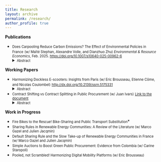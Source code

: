 ```yaml
---
title: Research
layout: archive
permalink: /research/
author_profile: true
---
```


**Publications**

* <span style="font-size: 0.8em;">Does Carpooling Reduce Carbon Emissions? The Effect of Environmental Policies in France</span>
  <span style="font-size: 0.8em;">(w/ Maïté Stephan, Alexandre Volle, and Dianzhuo Zhu) *Environmental & Resource Economics*, Feb. 2025. <a href="https://doi.org/10.1007/s10640-025-00962-6" title="DOI"> https://doi.org/10.1007/s10640-025-00962-6 </a>  </span>
  <!-- Adding a small inline style to reduce space before the abstract -->
  <div style="margin-top: -2.5px;"></div>
  <details>
  <summary><span style="font-size: 0.8em;">Abstract</span></summary>
   <span style="font-size: 0.7em;">Road transportation is among the most carbon-intensive sectors in the economy, underscoring the urgent need for strategies to meet climate objectives. Carpooling has emerged as a promising solution for carbon mitigation. However, by making car travel more attractive, carpooling may lead to ambiguous environmental outcomes. This study evaluates carpooling’s potential to mitigate carbon emissions and explores various strategies to enhance its environmental benefits. A key focus of this research is the vehicle occupancy rate, which we define as a robust metric for assessing carpooling’s carbon mitigation potential. This metric is reliable as it accounts for travelers’ preferences for alternative transport modes. We also analyze how policies that impact monetary trip costs influence carpooling adoption. Using a unique database from France’s leading carpooling platform, we show that increasing monetary trip costs through carbon pricing boosts both carpooling demand and supply, while improving occupancy rates. Furthermore, we find that novice users are particularly sensitive to fluctuations in monetary trip costs. In addition to this policy, we explore the effect of encouraging drivers to transition into passengers. Our results suggest that this strategy holds significant potential for further reducing carbon emissions. The insights from this study are crucial for policymakers seeking to design more effective strategies for reducing vehicle emissions and achieving climate targets.</span>
  </details>



**Working Papers**
* <span style="font-size: 0.8em;">Harmonizing Dockless E-scooters: Insights from Paris (w/ Eric Brousseau, Etienne Côme, and Nicolas Coulombel)</span>
 <span style="font-size: 0.8em;"> <a href="http://dx.doi.org/10.2139/ssrn.5175331" title="DOI"> http://dx.doi.org/10.2139/ssrn.5175331 </a>  </span>
    <!-- Adding a small inline style to reduce space before the abstract -->
  <div style="margin-top: -2.5px;"></div>
  <details>
  <summary><span style="font-size: 0.8em;">Abstract</span></summary>
   <span style="font-size: 0.7em;">Improper parking is one of the most significant barriers to the adoption and acceptance of dockless shared e-scooters worldwide. This paper investigates the effects of mandatory parking regulations that require e-scooters to be parked in designated bays in the form of painted corrals in Paris. To assess the impact of these regulations and their unintended effects, we develop a novel multicriteria evaluation method around three principles: efficiency, accessibility, and compliance. Using a unique large-scale database that geolocates every parked e-scooter in the city at three-hour intervals, we find that designated parking bays reduce cluttering and mis-parking. However, they also unintentionally reduce accessibility. Furthermore, we provide insights into the persistence of mis-parking and the congestion of parking bays, two key factors that contributed to the ban of shared e-scooters in the city.</span>
  </details>
* <span style="font-size: 0.8em;">Contract Shifting vs Contract Splitting in Public Procurement (w/ Juan Ivars)</span>
 <span style="font-size: 0.8em;"> <a href="https://drive.google.com/file/d/1RLDzT8VWDfvOIreLROJXD_YT_HlCPqi7/view" title="DOI"> Link to the document </a>  </span>
    <!-- Adding a small inline style to reduce space before the abstract -->
  <div style="margin-top: -2.5px;"></div>
  <details>
  <summary><span style="font-size: 0.8em;">Abstract</span></summary>
   <span style="font-size: 0.7em;">This paper investigates the consequences of prohibiting discretion in public procurement. We study whether procurement officials manipulate the estimated value of contracts to avoid crossing regulatory thresholds and how this impacts procurement outcomes. We exploit the unique design of the procurement law in Colombia to document three empirical findings. First, there is substantial manipulation of contracts around the threshold. Second, manipulation occurs in two different forms: contract shifting and contract splitting. Contract shifting means decreasing the estimated value of the contract while contract splitting refers to dividing a contract into multiple smaller parts. We show that contract shifting is the main form of manipulation in this context. Third, manipulation decreases the final value paid and does not affect the number of bidders or the frequency of repeated winners. However, manipulation decreases the quality of the procedure. We propose a model of public procurement that explains when each type of manipulation is used and outlines its welfare implications. We find that procurers promote contract shifting when they face small purchase thresholds and contract splitting when they face large ones. Conversely, the model shows that contract splitting is welfare-enhancing for small thresholds and decreasing for large ones. Contract shifting is always welfare-enhancing. We conclude by discussing the policy implications.</span>
  </details>

**Work in Progress**
* <span style="font-size: 0.8em;">Fire Bikes to the Rescue! Bike-Sharing and Public Transport Substitution</span>*
* <span style="font-size: 0.8em;">Sharing Rules in Renewable Energy Communities: A Review of the Literature (w/ Marco Gazel and Julien Jacqmin)</span>
* <span style="font-size: 0.8em;">Default Sharing Rule and the Slow Take-up of Renewable Energy Communities in France (w/ Marco Gazel and Julien Jacqmin)</span>
* <span style="font-size: 0.8em;">Simple Auctions to Boost Green Public Procurement: Evidence from Colombia (w/ Carine Staropoli)</span>
* <span style="font-size: 0.8em;">Pooled, not Scrambled! Harmonizing Digital Mobility Platforms (w/ Eric Brousseau)</span>
